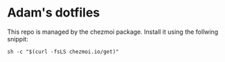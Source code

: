 # Adam's dotfiles

This repo is managed by the chezmoi package.
Install it using the follwing snippit:

`sh -c "$(curl -fsLS chezmoi.io/get)"`

